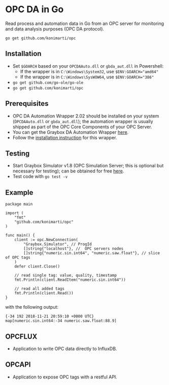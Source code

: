 # OPC DA in Go
Read process and automation data in Go from an OPC server for monitoring and data analysis purposes (OPC DA protocol).

```go get github.com/konimarti/opc```

## Installation

* Set ```$GOARCH``` based on your ```OPCDAAuto.dll``` or ```gbda_aut.dll``` in Powershell:
  - If the wrapper is in ```C:\Windows\System32```, use ```$ENV:GOARCH="amd64"```
  - If the wrapper is in ```C:\Windows\SysWOW64```, use ```$ENV:GOARCH="386"```
* ```go get github.com/go-ole/go-ole```
* ```go get github.com/konimarti/opc```

## Prerequisites

* OPC DA Automation Wrapper 2.02 should be installed on your system (```ÒPCDAAuto.dll``` or ```gbda_aut.dll```); the automation wrapper is usually shipped as part of the OPC Core Components of your OPC Server.
* You can get the Graybox DA Automation Wrapper [here](http://gray-box.net/download_daawrapper.php?lang=en).
* Follow the [installation instruction](http://gray-box.net/daawrapper.php) for this wrapper. 

## Testing

* Start Graybox Simulator v1.8 (OPC Simulation Server; this is optional but necessary for testing); can be obtained for free [here](http://www.gray-box.net/download_graysim.php).
* Test code with ```go test -v```

## Example 

```
package main

import (
	"fmt"
	"github.com/konimarti/opc"
)

func main() {
	client := opc.NewConnection(
		"Graybox.Simulator", // ProgId
		[]string{"localhost"}, //  OPC servers nodes
		[]string{"numeric.sin.int64", "numeric.saw.float"}, // slice of OPC tags
	)
	defer client.Close()

	// read single tag: value, quality, timestamp
	fmt.Println(client.ReadItem("numeric.sin.int64"))

	// read all added tags
	fmt.Println(client.Read())
}
``` 

with the following output:

```
{-34 192 2018-11-21 20:59:10 +0000 UTC}
map[numeric.sin.int64:-34 numeric.saw.float:88.9]
```

## OPCFLUX

* Application to write OPC data directly to InfluxDB.

## OPCAPI

* Application to expose OPC tags with a restful API.


